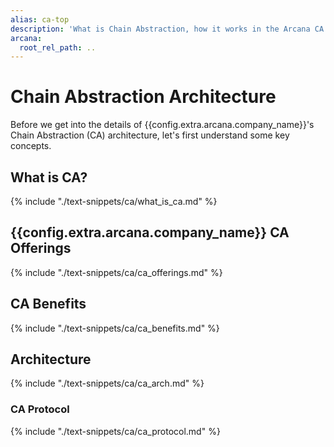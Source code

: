 ```yaml
---
alias: ca-top
description: 'What is Chain Abstraction, how it works in the Arcana CA SDK, what are the benefits and more.'
arcana:
  root_rel_path: ..
---
```


# Chain Abstraction Architecture

Before we get into the details of {{config.extra.arcana.company_name}}'s Chain Abstraction (CA) architecture, let's first understand some key concepts.

## What is CA?

{% include "./text-snippets/ca/what_is_ca.md" %}

## {{config.extra.arcana.company_name}} CA Offerings

{% include "./text-snippets/ca/ca_offerings.md" %}

## CA Benefits

{% include "./text-snippets/ca/ca_benefits.md" %}

## Architecture

{% include "./text-snippets/ca/ca_arch.md" %}

### CA Protocol

{% include "./text-snippets/ca/ca_protocol.md" %}
